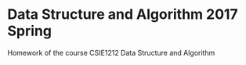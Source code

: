 # Data Structure and Algorithm 2017 Spring
Homework of the course CSIE1212 Data Structure and Algorithm 
